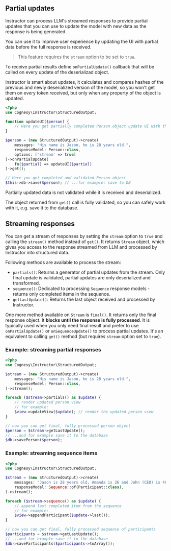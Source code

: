 ## Partial updates

Instructor can process LLM's streamed responses to provide partial updates that you
can use to update the model with new data as the response is being generated.

You can use it to improve user experience by updating the UI with partial data before
the full response is received.

> This feature requires the `stream` option to be set to `true`.

To receive partial results define `onPartialUpdate()` callback that will be called
on every update of the deserializad object.

Instructor is smart about updates, it calculates and compares hashes of the previous
and newly deserialized version of the model, so you won't get them on every token
received, but only when any property of the object is updated.


```php
<?php
use Cognesy\Instructor\StructuredOutput;

function updateUI($person) {
    // Here you get partially completed Person object update UI with the partial result
}

$person = (new StructuredOutput)->create(
    messages: "His name is Jason, he is 28 years old.",
    responseModel: Person::class,
    options: ['stream' => true]
)->onPartialUpdate(
    fn($partial) => updateUI($partial)
)->get();

// Here you get completed and validated Person object
$this->db->save($person); // ...for example: save to DB
```

Partially updated data is not validated while it is received and deserialized.

The object returned from `get()` call is fully validated, so you can safely work
with it, e.g. save it to the database.



## Streaming responses

You can get a stream of responses by setting the `stream` option to `true` and calling the `stream()` method
instead of `get()`. It returns `Stream` object, which gives you access to the response streamed from LLM and
processed by Instructor into structured data.

Following methods are available to process the stream:

 - `partials()`: Returns a generator of partial updates from the stream. Only final update is validated, partial updates are only deserialized and transformed.
 - `sequence()`: Dedicated to processing `Sequence` response models - returns only completed items in the sequence.
 - `getLastUpdate()`: Returns the last object received and processed by Instructor.

One more method available on `Stream` is `final()`. It returns only the final response object. It **blocks until the response is fully processed**. It is typically used when you only need final result and prefer to use `onPartialUpdate()` or `onSequenceUpdate()` to process partial updates. It's an equivalent to calling `get()` method (but requires `stream` option set to `true`).


### Example: streaming partial responses

```php
<?php
use Cognesy\Instructor\StructuredOutput;

$stream = (new StructuredOutput)->create(
    messages: "His name is Jason, he is 28 years old.",
    responseModel: Person::class,
)->stream();

foreach ($stream->partials() as $update) {
    // render updated person view
    // for example:
    $view->updateView($update); // render the updated person view
}

// now you can get final, fully processed person object
$person = $stream->getLastUpdate();
// ...and for example save it to the database
$db->savePerson($person);
```


### Example: streaming sequence items

```php
<?php
use Cognesy\Instructor\StructuredOutput;

$stream = (new StructuredOutput)->create(
    messages: "Jason is 28 years old, Amanda is 26 and John (CEO) is 40.",
    responseModel: Sequence::of(Participant::class),
)->stream();

foreach ($stream->sequence() as $update) {
    // append last completed item from the sequence
    // for example:
    $view->appendParticipant($update->last());
}

// now you can get final, fully processed sequence of participants
$participants = $stream->getLastUpdate();
// ...and for example save it to the database
$db->saveParticipants($participants->toArray());
```
